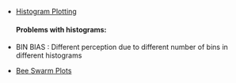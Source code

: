 * [Histogram Plotting](/Supervised_learning/EDA/Histogram_plotting.py)
  #### Problems with histograms:
* BIN BIAS : Different perception due to different number of bins in different histograms

* [Bee Swarm Plots](/Supervised_learning/EDA/Bee_swarm_plot.py)
 

